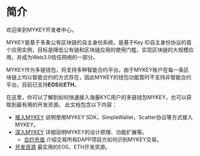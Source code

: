 # 简介

欢迎来到MYKEY开发者中心。

MYKEY是基于多条公有区块链的自主身份系统，是基于Key ID自主身份协议的首个应用实例，目标是降低公有链和区块链应用的使用门槛，实现区块链的大规模应用，并成为Web3.0信任网络的一部分。

MYKEY作为多链钱包，将支持多种智能合约平台。由于MYKEY账户在每一条区块链上均以智能合约的方式存在，因此MYKEY的钱包功能暂时不支持非智能合约平台。目前已支持**EOS**和**ETH**。

在这里，你可以了解到如何快速接入海量KYC用户的多链钱包MYKEY，也可以获取到最有用的开发资源。 此文档包含以下内容：

* [接入MYKEY](integrate-with-mykey/integration-android/) 说明使用MYKEY SDK，SimpleWallet，Scatter协议等方式接入MYKEY。
* [深入MYKEY](dive-into-mykey/mykey-on-eos.md) 详细说明MYKEY的设计原理、功能扩展等。
  * [合约充值](dive-into-mykey/contracts-deposit.md) 介绍交易所和DAPP项目方如何识别MYKEY交易。
* [开发资源](development-resources/eos.md) 最实用的EOS、ETH开发资源。




